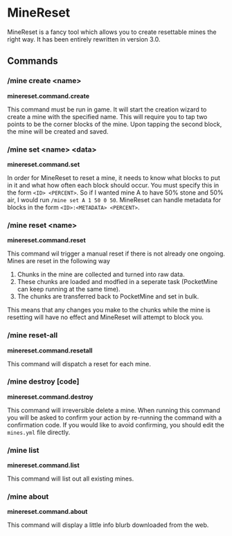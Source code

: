 MineReset
=========
MineReset is a fancy tool which allows you to create resettable mines the right way. It has been entirely rewritten in version 3.0.


## Commands

### /mine create \<name>
**minereset.command.create**

This command must be run in game. It will start the creation wizard to create a mine with the specified name. This will require you to tap two points to be the corner blocks of the mine. Upon tapping the second block, the mine will be created and saved.


### /mine set \<name> \<data>
**minereset.command.set**

In order for MineReset to reset a mine, it needs to know what blocks to put in it and what how often each block should occur. You must specify this in the form `<ID> <PERCENT>`. So if I wanted mine A to have 50% stone and 50% air, I would run `/mine set A 1 50 0 50`. MineReset can handle metadata for blocks in the form `<ID>:<METADATA> <PERCENT>`. 


### /mine reset \<name>
**minereset.command.reset**

This command wil trigger a manual reset if there is not already one ongoing. Mines are reset in the following way
1. Chunks in the mine are collected and turned into raw data.
2. These chunks are loaded and modfied in a seperate task (PocketMine can keep running at the same time).
3. The chunks are transferred back to PocketMine and set in bulk.

This means that any changes you make to the chunks while the mine is resetting will have no effect and MineReset will attempt to block you.

### /mine reset-all
**minereset.command.resetall**

This command will dispatch a reset for each mine.

### /mine destroy <name> \[code]
**minereset.command.destroy**

This command will irreversible delete a mine. When running this command you will be asked to confirm your action by re-running the command with a confirmation code. If you would like to avoid confirming, you should edit the `mines.yml` file directly.

### /mine list
**minereset.command.list**

This command will list out all existing mines.

### /mine about
**minereset.command.about**

This command will display a little info blurb downloaded from the web. 
